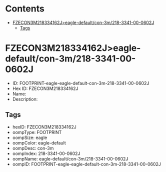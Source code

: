 



Contents
========

* [FZECON3M218334162J>eagle-default/con-3m/218-3341-00-0602J](#fzecon3m218334162jeagle-defaultcon-3m218-3341-00-0602j)
	* [Tags](#tags)

# FZECON3M218334162J>eagle-default/con-3m/218-3341-00-0602J

- ID: FOOTPRINT-eagle-eagle-default-con-3m-218-3341-00-0602J
- Hex ID: FZECON3M218334162J
- Name: 
- Description: 

## Tags

- hexID: FZECON3M218334162J
- oompType: FOOTPRINT
- oompSize: eagle
- oompColor: eagle-default
- oompDesc: con-3m
- oompIndex: 218-3341-00-0602J
- oompName: eagle-default/con-3m/218-3341-00-0602J
- oompID: FOOTPRINT-eagle-eagle-default-con-3m-218-3341-00-0602J
